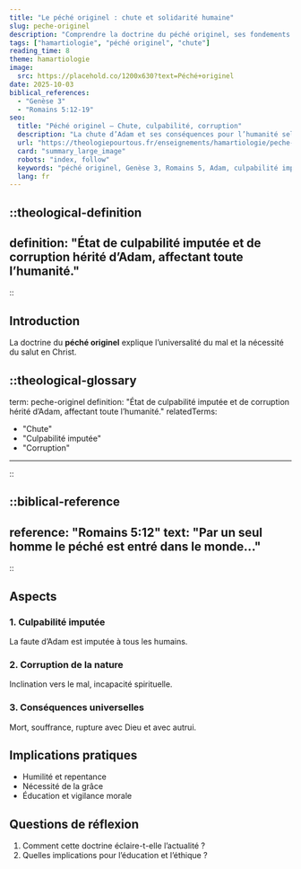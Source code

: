 ```yaml
---
title: "Le péché originel : chute et solidarité humaine"
slug: peche-originel
description: "Comprendre la doctrine du péché originel, ses fondements bibliques et implications."
tags: ["hamartiologie", "péché originel", "chute"]
reading_time: 8
theme: hamartiologie
image:
  src: https://placehold.co/1200x630?text=Péché+originel
date: 2025-10-03
biblical_references:
  - "Genèse 3"
  - "Romains 5:12-19"
seo:
  title: "Péché originel — Chute, culpabilité, corruption"
  description: "La chute d’Adam et ses conséquences pour l’humanité selon la Bible (Gn 3; Rm 5)."
  url: "https://theologiepourtous.fr/enseignements/hamartiologie/peche-originel"
  card: "summary_large_image"
  robots: "index, follow"
  keywords: "péché originel, Genèse 3, Romains 5, Adam, culpabilité imputée"
  lang: fr
---
```


::theological-definition
---
definition: "État de culpabilité imputée et de corruption hérité d’Adam, affectant toute l’humanité."
---
::

## Introduction

La doctrine du <theological-glossary-anchor term="peche-originel">**péché originel**</theological-glossary-anchor> explique l’universalité du mal et la nécessité du salut en Christ.

::theological-glossary
---
term: peche-originel
definition: "État de culpabilité imputée et de corruption hérité d’Adam, affectant toute l’humanité."
relatedTerms:
  - "Chute"
  - "Culpabilité imputée"
  - "Corruption"
---
::

::biblical-reference
---
reference: "Romains 5:12"
text: "Par un seul homme le péché est entré dans le monde..."
---
::

## Aspects

### 1. Culpabilité imputée
La faute d’Adam est imputée à tous les humains.

### 2. Corruption de la nature
Inclination vers le mal, incapacité spirituelle.

### 3. Conséquences universelles
Mort, souffrance, rupture avec Dieu et avec autrui.

## Implications pratiques
- Humilité et repentance
- Nécessité de la grâce
- Éducation et vigilance morale

## Questions de réflexion
1. Comment cette doctrine éclaire-t-elle l’actualité ?
2. Quelles implications pour l’éducation et l’éthique ?
